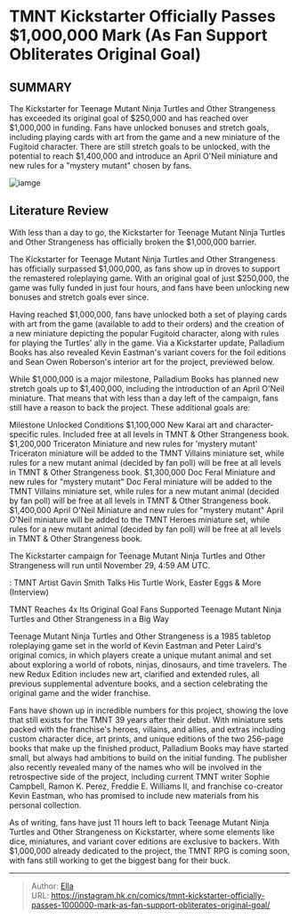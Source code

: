 # TMNT Kickstarter Officially Passes $1,000,000 Mark (As Fan Support Obliterates Original Goal)


## SUMMARY 



  The Kickstarter for Teenage Mutant Ninja Turtles and Other Strangeness has exceeded its original goal of $250,000 and has reached over $1,000,000 in funding.   Fans have unlocked bonuses and stretch goals, including playing cards with art from the game and a new miniature of the Fugitoid character.   There are still stretch goals to be unlocked, with the potential to reach $1,400,000 and introduce an April O&#39;Neil miniature and new rules for a &#34;mystery mutant&#34; chosen by fans.  

![iamge](https://static1.srcdn.com/wordpress/wp-content/uploads/2023/11/tmnt-raphael-vs-shredder.jpg)

## Literature Review

With less than a day to go, the Kickstarter for Teenage Mutant Ninja Turtles and Other Strangeness has officially broken the $1,000,000 barrier.




The Kickstarter for Teenage Mutant Ninja Turtles and Other Strangeness has officially surpassed $1,000,000, as fans show up in droves to support the remastered roleplaying game. With an original goal of just $250,000, the game was fully funded in just four hours, and fans have been unlocking new bonuses and stretch goals ever since.




Having reached $1,000,000, fans have unlocked both a set of playing cards with art from the game (available to add to their orders) and the creation of a new miniature depicting the popular Fugitoid character, along with rules for playing the Turtles&#39; ally in the game. Via a Kickstarter update, Palladium Books has also revealed Kevin Eastman&#39;s variant covers for the foil editions and Sean Owen Roberson&#39;s interior art for the project, previewed below.

         

While $1,000,000 is a major milestone, Palladium Books has planned new stretch goals up to $1,400,000, including the introduction of an April O&#39;Neil miniature. That means that with less than a day left of the campaign, fans still have a reason to back the project. These additional goals are:




 Milestone  Unlocked  Conditions   $1,100,000  New Karai art and character-specific rules.  Included free at all levels in TMNT &amp; Other Strangeness book.   $1,200,000  Triceraton Miniature and new rules for &#39;mystery mutant&#39;  Triceraton miniature will be added to the TMNT Villains miniature set, while rules for a new mutant animal (decided by fan poll) will be free at all levels in TMNT &amp; Other Strangeness book.   $1,300,000  Doc Feral Miniature and new rules for &#34;mystery mutant&#34;  Doc Feral miniature will be added to the TMNT Villains miniature set, while rules for a new mutant animal (decided by fan poll) will be free at all levels in TMNT &amp; Other Strangeness book.   $1,400,000  April O&#39;Neil Miniature and new rules for &#34;mystery mutant&#34;  April O&#39;Neil miniature will be added to the TMNT Heroes miniature set, while rules for a new mutant animal (decided by fan poll) will be free at all levels in TMNT &amp; Other Strangeness book.   





The Kickstarter campaign for Teenage Mutant Ninja Turtles and Other Strangeness will run until November 29, 4:59 AM UTC.




 : TMNT Artist Gavin Smith Talks His Turtle Work, Easter Eggs &amp; More (Interview)


 TMNT Reaches 4x Its Original Goal 
Fans Supported Teenage Mutant Ninja Turtles and Other Strangeness in a Big Way
         

Teenage Mutant Ninja Turtles and Other Strangeness is a 1985 tabletop roleplaying game set in the world of Kevin Eastman and Peter Laird&#39;s original comics, in which players create a unique mutant animal and set about exploring a world of robots, ninjas, dinosaurs, and time travelers. The new Redux Edition includes new art, clarified and extended rules, all previous supplemental adventure books, and a section celebrating the original game and the wider franchise.




Fans have shown up in incredible numbers for this project, showing the love that still exists for the TMNT 39 years after their debut. With miniature sets packed with the franchise&#39;s heroes, villains, and allies, and extras including custom character dice, art prints, and unique editions of the two 256-page books that make up the finished product, Palladium Books may have started small, but always had ambitions to build on the initial funding. The publisher also recently revealed many of the names who will be involved in the retrospective side of the project, including current TMNT writer Sophie Campbell, Ramon K. Perez, Freddie E. Williams II, and franchise co-creator Kevin Eastman, who has promised to include new materials from his personal collection.

As of writing, fans have just 11 hours left to back Teenage Mutant Ninja Turtles and Other Strangeness on Kickstarter, where some elements like dice, miniatures, and variant cover editions are exclusive to backers. With $1,000,000 already dedicated to the project, the TMNT RPG is coming soon, with fans still working to get the biggest bang for their buck.






---

> Author: [Ella](https://instagram.hk.cn/)  
> URL: https://instagram.hk.cn/comics/tmnt-kickstarter-officially-passes-1000000-mark-as-fan-support-obliterates-original-goal/  

